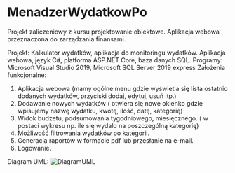 # MenadzerWydatkowPo
Projekt zaliczeniowy z kursu projektowanie obiektowe. Aplikacja webowa przeznaczona do zarządzania finansami.

Projekt: Kalkulator wydatków, aplikacja do monitoringu wydatków. 
Aplikacja webowa, język C#, platforma ASP.NET Core, baza danych SQL.
Programy: Microsoft Visual Studio 2019, Microsoft SQL Server 2019 express
Założenia funkcjonalne:
1.	Aplikacja webowa (mamy ogólne menu gdzie wyświetla się lista ostatnio dodanych wydatków, przyciski dodaj, edytuj, usuń itp.)  
2.	Dodawanie nowych wydatków ( otwiera się nowe okienko gdzie wpisujemy nazwę wydatku, kwotę, ilość, datę, kategorię)  
3.	Widok budżetu, podsumowania tygodniowego, miesięcznego. ( w postaci wykresu np. ile się wydało na poszczególną kategorię)
4.	Możliwość filtrowania wydatków po kategorii.
5.	Generacja raportów w formacie pdf lub przesłanie na e-mail.
6.	Logowanie. 

Diagram UML:
![DiagramUML](https://user-images.githubusercontent.com/80391096/161834270-d870401c-41a6-445e-b3c6-c7073bbe987d.png)
